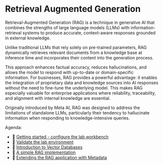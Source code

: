 # Retrieval Augmented Generation


Retrieval-Augmented Generation (RAG) is a technique in generative AI that combines the strengths of large language models (LLMs) with information-retrieval systems to produce accurate, context-aware responses grounded in external knowledge. 

Unlike traditional LLMs that rely solely on pre-trained parameters, RAG dynamically retrieves relevant documents from a knowledge base at inference time and incorporates their content into the generation process. 

This approach enhances factual accuracy, reduces hallucinations, and allows the model to respond with up-to-date or domain-specific information. For businesses, RAG provides a powerful advantage: it enables the integration of proprietary data and knowledge sources into AI responses without the need to fine-tune the underlying model. This makes RAG especially valuable for enterprise applications where reliability, traceability, and alignment with internal knowledge are essential.

Originally introduced by Meta AI, RAG was designed to address the limitations of standalone LLMs, particularly their tendency to hallucinate information when responding to knowledge-intensive queries.

Agenda: 

* 📍 [Getting started - configure the lab workbench](2-rag/1-getting-started.md)
* 📍 [Validate the lab environment](2-rag/2-shakeout-test.md)
* 📍 [Introduction to Vector Databases](2-rag/3-vector-databases.md)
* 📍 [A simple RAG implementation](2-rag/4-simple-rag.md)
* 📍 [Extending the RAG application with Metadata](2-rag/5-extended-rag.md)